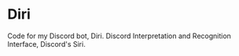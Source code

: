 # Diri
Code for my Discord bot, Diri. Discord Interpretation and Recognition Interface, Discord's Siri.
